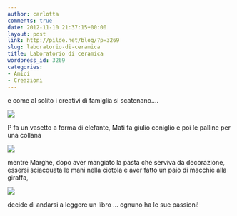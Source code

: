 ```yaml
---
author: carlotta
comments: true
date: 2012-11-10 21:37:15+00:00
layout: post
link: http://pilde.net/blog/?p=3269
slug: laboratorio-di-ceramica
title: Laboratorio di ceramica
wordpress_id: 3269
categories:
- Amici
- Creazioni
---
```


e come al solito i creativi di famiglia si scatenano....

![]({{baseurl}}/uploads/2012/11/labortorio1.jpg)


P fa un vasetto a forma di elefante, Mati fa giulio coniglio e poi le palline per una collana

![]({{baseurl}}/uploads/2012/11/mati_ceramica.jpg)




mentre Marghe, dopo aver mangiato la pasta che serviva da decorazione, essersi sciacquata le mani nella ciotola e aver fatto un paio di macchie alla giraffa,

![]({{baseurl}}/uploads/2012/11/marghe_ceramica.jpg)




decide di andarsi a leggere un libro ... ognuno ha le sue passioni!
